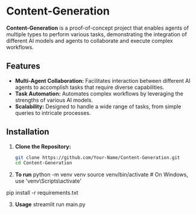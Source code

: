 # Content-Generation

**Content-Generation** is a proof-of-concept project that enables agents of multiple types to perform various tasks, demonstrating the integration of different AI models and agents to collaborate and execute complex workflows.

## Features

- **Multi-Agent Collaboration:** Facilitates interaction between different AI agents to accomplish tasks that require diverse capabilities.
- **Task Automation:** Automates complex workflows by leveraging the strengths of various AI models.
- **Scalability:** Designed to handle a wide range of tasks, from simple queries to intricate processes.

## Installation 

1. **Clone the Repository:**

   ```bash
   git clone https://github.com/Your-Name/Content-Generation.git
   cd Content-Generation
   ```
2. **To run**
   python -m venv venv
   source venv/bin/activate  # On Windows, use 'venv\Scripts\activate'

pip install -r requirements.txt

3. **Usage**
   streamlit run main.py
